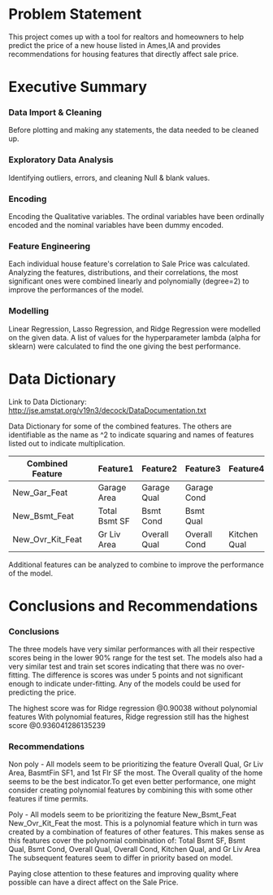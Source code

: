 # Problem Statement
This project comes up with a tool for realtors and homeowners to help predict the price of a new house listed in Ames,IA and provides recommendations for housing features that directly affect sale price.



# Executive Summary

### Data Import & Cleaning
Before plotting and making any statements, the data needed to be cleaned up.

### Exploratory Data Analysis
Identifying outliers, errors, and cleaning Null & blank values.

### Encoding
Encoding the Qualitative variables.
The ordinal variables have been ordinally encoded and the nominal variables have been dummy encoded.

### Feature Engineering
Each individual house feature's correlation to Sale Price was calculated.
Analyzing the features, distributions, and their correlations, the most significant ones were combined linearly and polynomially (degree=2) to improve the performances of the model.  

### Modelling
Linear Regression, Lasso Regression, and Ridge Regression were modelled on the given data.
A list of values for the hyperparameter lambda (alpha for sklearn) were calculated to find the one giving the best performance.



# Data Dictionary

Link to Data Dictionary: http://jse.amstat.org/v19n3/decock/DataDocumentation.txt

Data Dictionary for some of the combined features. The others are identifiable as the name as ^2 to indicate squaring and names of features listed out to indicate multiplication.

|Combined Feature| |Feature1|Feature2|Feature3|Feature4|
|---|---|---|---|---|---|
|New_Gar_Feat| |Garage Area|Garage Qual|Garage Cond| |
|New_Bsmt_Feat| |Total Bsmt SF|Bsmt Cond|Bsmt Qual| |
|New_Ovr_Kit_Feat| |Gr Liv Area|Overall Qual|Overall Cond| Kitchen Qual|

Additional features can be analyzed to combine to improve the performance of the model.



# Conclusions and Recommendations

### Conclusions

The three models have very similar performances with all their respective scores being in the lower 90% range for the test set.
The models also had a very similar test and train set scores indicating that there was no over-fitting. The difference is scores was under 5 points and not significant enough to indicate under-fitting. Any of the models could be used for predicting the price.

The highest score was for Ridge regression @0.90038 without polynomial features
With polynomial features, Ridge regression still has the highest score @0.936041286135239

### Recommendations

Non poly - All models seem to be prioritizing the feature Overall Qual, Gr Liv Area, BasmtFin SF1, and 1st Flr SF the most. The Overall quality of the home seems to be the best indicator.To get even better performance, one might consider creating polynomial features by combining this with some other features if time permits.

Poly - All models seem to be prioritizing the feature New_Bsmt_Feat New_Ovr_Kit_Feat the most. This is a polynomial feature which in turn was created by a combination of features of other features. This makes sense as this features cover the polynomial combination of: Total Bsmt SF, Bsmt Qual, Bsmt Cond, Overall Qual, Overall Cond, Kitchen Qual, and Gr Liv Area The subsequent features seem to differ in priority based on model.

Paying close attention to these features and improving quality where possible can have a direct affect on the Sale Price.
